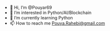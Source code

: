 - 👋 Hi, I’m @Pouyar69
- 👀 I’m interested in Python/AI/Blockchain
- 🌱 I’m currently learning Python
- 📫 How to reach me Pouya.Rahebi@gmail.com

<!---
Pouyar69/Pouyar69 is a ✨ special ✨ repository because its `README.md` (this file) appears on your GitHub profile.
You can click the Preview link to take a look at your changes.
--->
